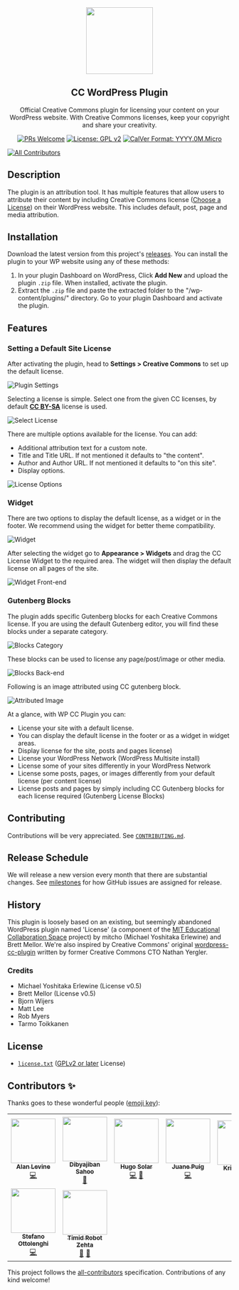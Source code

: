 <div align="center">  
<img src="https://mirrors.creativecommons.org/presskit/icons/cc.xlarge.png" height="150">

<h2 align="center">CC WordPress Plugin</h2>
<p align="center">Official Creative Commons plugin for licensing your content on your WordPress website. With Creative Commons licenses, keep your copyright and share your creativity.
</p>

[![PRs Welcome](https://img.shields.io/badge/PRs-welcome-brightgreen.svg?style=flat-square)](http://makeapullrequest.com) [![License: GPL v2](https://img.shields.io/badge/License-GPL%20v2-blue.svg)](https://www.gnu.org/licenses/old-licenses/gpl-2.0.en.html) [![CalVer Format: YYYY.0M.Micro](https://img.shields.io/badge/calver-YYYY.0M.MICRO-22bfda.svg)](https://calver.org/)

</div>

<!-- ALL-CONTRIBUTORS-BADGE:START - Do not remove or modify this section -->
[![All Contributors](https://img.shields.io/badge/all_contributors-9-orange.svg?style=flat-square)](#contributors-)
<!-- ALL-CONTRIBUTORS-BADGE:END -->


## Description

The plugin is an attribution tool. It has multiple features that allow users to
attribute their content by including Creative Commons license ([Choose a
License](https://creativecommons.org/choose/)) on their WordPress website. This
includes default, post, page and media attribution.


## Installation

Download the latest version from this project's [releases][releases]. You can
install the plugin to your WP website using any of these methods:

[releases]: https://github.com/creativecommons/creativecommons-wordpress-plugin/releases "Releases · creativecommons/creativecommons-wordpress-plugin"

1. In your plugin Dashboard on WordPress, Click **Add New** and upload the
   plugin `.zip` file. When installed, activate the plugin.
2. Extract the `.zip` file and paste the extracted folder to the
   "/wp-content/plugins/" directory. Go to your plugin Dashboard and activate
   the plugin.


## Features


### Setting a Default Site License

After activating the plugin, head to **Settings > Creative Commons** to set up
the default license.

![Plugin Settings](https://cl.ly/01ae314c5c57/img)

Selecting a license is simple. Select one from the given CC licenses, by
default [**CC BY-SA**](http://creativecommons.org/licenses/by-sa/4.0/) license
is used.

![Select License](https://cl.ly/bfd84b912c78/img)

There are multiple options available for the license. You
can add:

- Additional attribution text for a custom note.
- Title and Title URL. If not mentioned it defaults to "the content".
- Author and Author URL. If not mentioned it defaults to "on this site".
- Display options.

![License Options](https://cl.ly/b4520d6ab6b1/img)


### Widget

There are two options to display the default license, as a widget or in the
footer. We recommend using the widget for better theme compatibility.

![Widget](https://cl.ly/2dacc1739955/img)

After selecting the widget go to **Appearance > Widgets** and drag the CC
License Widget to the required area. The widget will then display the default
license on all pages of the site.

![Widget Front-end](https://cl.ly/b9b584688f46/img)


### Gutenberg Blocks

The plugin adds specific Gutenberg blocks for each Creative Commons license. If
you are using the default Gutenberg editor, you will find these blocks under a
separate category.

![Blocks Category](https://cl.ly/4934cdc59cd4/img)

These blocks can be used to license any page/post/image or other media.

![Blocks Back-end](https://cl.ly/b454a77259ce/img)

Following is an image attributed using CC gutenberg block.

![Attributed Image](https://cl.ly/bde9d591b534/img)

At a glance, with WP CC Plugin you can:

- License your site with a default license.
- You can display the default license in the footer or as a widget in widget areas.
- Display license for the site, posts and pages
  license)
- License your WordPress Network (WordPress Multisite install)
- License some of your sites differently in your WordPress Network
- License some posts, pages, or images differently from your default license
  (per content license)
- License posts and pages by simply including CC Gutenberg blocks for each
  license required (Gutenberg License Blocks)


## Contributing

Contributions will be very appreciated. See
[`CONTRIBUTING.md`](CONTRIBUTING.md).


## Release Schedule

We will release a new version every month that there are substantial changes.
See [milestones][milestones] for how GitHub issues are assigned for release.

[milestones]: https://github.com/creativecommons/wp-plugin-creativecommons/milestones


## History

This plugin is loosely based on an existing, but seemingly abandoned WordPress
plugin named 'License' (a component of the [MIT Educational Collaboration
Space][collabspace] project) by mitcho (Michael Yoshitaka Erlewine) and Brett
Mellor. We're also inspired by Creative Commons' original
[wordpress-cc-plugin][oldplugin] written by former Creative Commons CTO Nathan
Yergler.

[collabspace]:http://cispace.mit.edu/
[oldplugin]:https://github.com/cc-archive/wordpress-cc-plugin


### Credits

- Michael Yoshitaka Erlewine (License v0.5)
- Brett Mellor (License v0.5)
- Bjorn Wijers
- Matt Lee
- Rob Myers
- Tarmo Toikkanen


## License

* [`license.txt`](license.txt) ([GPLv2 or later][gplv2] License)

[gplv2]: https://opensource.org/licenses/GPL-2.0 "GNU General Public License version 2 | Open Source Initiative"

## Contributors ✨

Thanks goes to these wonderful people ([emoji key](https://allcontributors.org/docs/en/emoji-key)):

<!-- ALL-CONTRIBUTORS-LIST:START - Do not remove or modify this section -->
<!-- prettier-ignore-start -->
<!-- markdownlint-disable -->
<table>
  <tr>
    <td align="center"><a href="https://cog.dog/"><img src="https://avatars.githubusercontent.com/u/463038?v=4?s=100" width="100px;" alt=""/><br /><sub><b>Alan Levine</b></sub></a><br /><a href="https://github.com/creativecommons/wp-plugin-creativecommons/commits?author=cogdog" title="Code">💻</a></td>
    <td align="center"><a href="https://github.com/vestigialcode"><img src="https://avatars.githubusercontent.com/u/54473532?v=4?s=100" width="100px;" alt=""/><br /><sub><b>Dibyajiban Sahoo</b></sub></a><br /><a href="https://github.com/creativecommons/wp-plugin-creativecommons/commits?author=vestigialcode" title="Documentation">📖</a></td>
    <td align="center"><a href="http://hugo.solar"><img src="https://avatars.githubusercontent.com/u/894708?v=4?s=100" width="100px;" alt=""/><br /><sub><b>Hugo Solar</b></sub></a><br /><a href="https://github.com/creativecommons/wp-plugin-creativecommons/commits?author=hugosolar" title="Code">💻</a> <a href="https://github.com/creativecommons/wp-plugin-creativecommons/pulls?q=is%3Apr+reviewed-by%3Ahugosolar" title="Reviewed Pull Requests">👀</a></td>
    <td align="center"><a href="https://github.com/kusinkay"><img src="https://avatars.githubusercontent.com/u/1234511?v=4?s=100" width="100px;" alt=""/><br /><sub><b>Juane Puig</b></sub></a><br /><a href="https://github.com/creativecommons/wp-plugin-creativecommons/commits?author=kusinkay" title="Code">💻</a></td>
    <td align="center"><a href="http://kritigodey.com"><img src="https://avatars.githubusercontent.com/u/287034?v=4?s=100" width="100px;" alt=""/><br /><sub><b>Kriti Godey</b></sub></a><br /><a href="#projectManagement-kgodey" title="Project Management">📆</a></td>
    <td align="center"><a href="https://bight.dev"><img src="https://avatars.githubusercontent.com/u/605361?v=4?s=100" width="100px;" alt=""/><br /><sub><b>Ned Zimmerman</b></sub></a><br /><a href="https://github.com/creativecommons/wp-plugin-creativecommons/commits?author=greatislander" title="Code">💻</a></td>
    <td align="center"><a href="http://rhea.art/"><img src="https://avatars.githubusercontent.com/u/21746?v=4?s=100" width="100px;" alt=""/><br /><sub><b>Rhea Myers</b></sub></a><br /><a href="https://github.com/creativecommons/wp-plugin-creativecommons/commits?author=rheaplex" title="Code">💻</a></td>
  </tr>
  <tr>
    <td align="center"><a href="https://www.thecrowned.org"><img src="https://avatars.githubusercontent.com/u/7880569?v=4?s=100" width="100px;" alt=""/><br /><sub><b>Stefano Ottolenghi</b></sub></a><br /><a href="https://github.com/creativecommons/wp-plugin-creativecommons/commits?author=TheCrowned" title="Code">💻</a></td>
    <td align="center"><a href="https://zehta.me/"><img src="https://avatars.githubusercontent.com/u/691322?v=4?s=100" width="100px;" alt=""/><br /><sub><b>Timid Robot Zehta</b></sub></a><br /><a href="https://github.com/creativecommons/wp-plugin-creativecommons/pulls?q=is%3Apr+reviewed-by%3ATimidRobot" title="Reviewed Pull Requests">👀</a> <a href="#projectManagement-TimidRobot" title="Project Management">📆</a></td>
  </tr>
</table>

<!-- markdownlint-restore -->
<!-- prettier-ignore-end -->

<!-- ALL-CONTRIBUTORS-LIST:END -->

This project follows the [all-contributors](https://github.com/all-contributors/all-contributors) specification. Contributions of any kind welcome!
